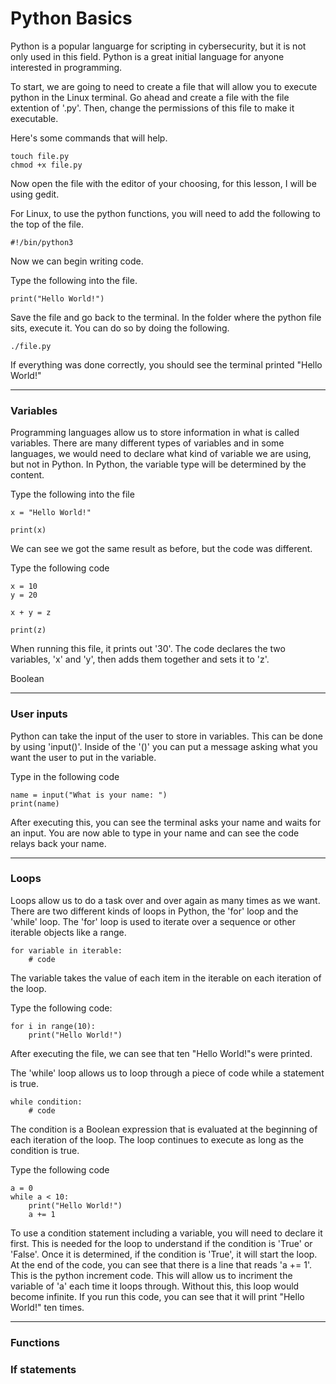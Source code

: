 # Python Basics

Python is a popular languarge for scripting in cybersecurity, but it is not only used in this field. Python is a great initial language for anyone interested in programming. 

To start, we are going to need to create a file that will allow you to execute python in the Linux terminal. Go ahead and create a file with the file extention of '.py'. Then, change the permissions of this file to make it executable. 

Here's some commands that will help.

    touch file.py
    chmod +x file.py
    
Now open the file with the editor of your choosing, for this lesson, I will be using gedit.

For Linux, to use the python functions, you will need to add the following to the top of the file.

    #!/bin/python3
    
Now we can begin writing code. 

Type the following into the file.
    
    print("Hello World!")

Save the file and go back to the terminal. In the folder where the python file sits, execute it. You can do so by doing the following. 
    
    ./file.py
    
If everything was done correctly, you should see the terminal printed "Hello World!"

---

### Variables 

Programming languages allow us to store information in what is called variables. There are many different types of variables and in some languages, we would need to declare what kind of variable we are using, but not in Python. In Python, the variable type will be determined by the content. 

Type the following into the file

    x = "Hello World!"
    
    print(x)

We can see we got the same result as before, but the code was different. 

Type the following code

    x = 10
    y = 20
    
    x + y = z
    
    print(z)
    
When running this file, it prints out '30'. The code declares the two variables, 'x' and 'y', then adds them together and sets it to 'z'.

Boolean

---

### User inputs

Python can take the input of the user to store in variables. This can be done by using 'input()'. Inside of the '()' you can put a message asking what you want the user to put in the variable. 

Type in the following code

    name = input("What is your name: ")
    print(name)

After executing this, you can see the terminal asks your name and waits for an input. You are now able to type in your name and can see the code relays back your name. 

---

### Loops

Loops allow us to do a task over and over again as many times as we want. There are two different kinds of loops in Python, the 'for' loop and the 'while' loop. 
The 'for' loop is used to iterate over a sequence or other iterable objects like a range. 

    for variable in iterable:
        # code

The variable takes the value of each item in the iterable on each iteration of the loop.

Type the following code:

    for i in range(10):
        print("Hello World!")

After executing the file, we can see that ten "Hello World!"s were printed.

The 'while' loop allows us to loop through a piece of code while a statement is true. 

    while condition:
        # code

The condition is a Boolean expression that is evaluated at the beginning of each iteration of the loop. The loop continues to execute as long as the condition is true.

Type the following code

    a = 0
    while a < 10:
        print("Hello World!")
        a += 1

To use a condition statement including a variable, you will need to declare it first. This is needed for the loop to understand if the condition is 'True' or 'False'. Once it is determined, if the condition is 'True', it will start the loop. At the end of the code, you can see that there is a line that reads 'a += 1'. This is the python increment code. This will allow us to incriment the variable of 'a' each time it loops through. Without this, this loop would become infinite. If you run this code, you can see that it will print "Hello World!" ten times. 

---

### Functions

### If statements
